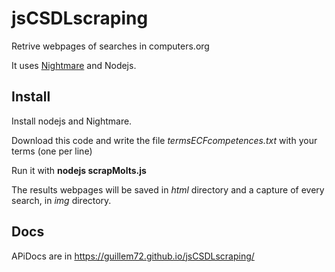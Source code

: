 # jsCSDLscraping
Retrive webpages of searches in computers.org

It uses [Nightmare](http://www.nightmarejs.org/) and Nodejs.

## Install
Install nodejs and Nightmare.

Download this code and write the file *termsECFcompetences.txt* with your terms (one per line)

Run it with **nodejs scrapMolts.js**

The results webpages will be saved in *html* directory and a capture of every search, in *img* directory. 

## Docs
APiDocs are in <https://guillem72.github.io/jsCSDLscraping/>

